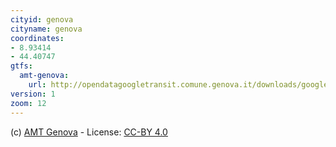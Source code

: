 ```yaml
---
cityid: genova
cityname: genova
coordinates:
- 8.93414
- 44.40747
gtfs:
  amt-genova:
    url: http://opendatagoogletransit.comune.genova.it/downloads/google_transit.zip
version: 1
zoom: 12
---
```


(c) [AMT Genova](http://dati.comune.genova.it/dataset/amt-trasporto-pubblico-nel-comune-di-genova) - License: [CC-BY 4.0](https://creativecommons.org/licenses/by/4.0/deed.it)
